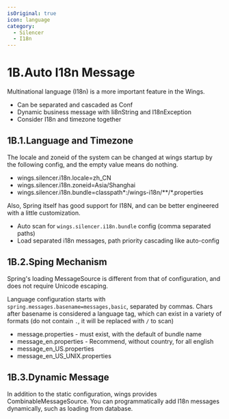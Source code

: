 ```yaml
---
isOriginal: true
icon: language
category:
  - Silencer
  - I18n
---
```


# 1B.Auto I18n Message

Multinational language (I18n) is a more important feature in the Wings.

* Can be separated and cascaded as Conf
* Dynamic business message with Ii8nString and I18nException
* Consider I18n and timezone together

## 1B.1.Language and Timezone

The locale and zoneid of the system can be changed at wings startup by the following config,
and the empty value means do nothing.

* wings.silencer.i18n.locale=zh_CN
* wings.silencer.i18n.zoneid=Asia/Shanghai
* wings.silencer.i18n.bundle=classpath*:/wings-i18n/**/*.properties

Also, Spring itself has good support for I18N, and can be better engineered with a little customization.

* Auto scan for `wings.silencer.i18n.bundle` config (comma separated paths)
* Load separated i18n messages, path priority cascading like auto-config

## 1B.2.Sping Mechanism

Spring's loading MessageSource is different from that of configuration, and does not require Unicode escaping.

Language configuration starts with `spring.messages.basename=messages,basic`, separated by commas.
Chars after basename is considered a language tag, which can exist in a variety of formats
(do not contain `.`, it will be replaced with `/` to scan)

* message.properties - must exist, with the default of bundle name
* message_en.properties - Recommend, without country, for all english
* message_en_US.properties
* message_en_US_UNIX.properties

## 1B.3.Dynamic Message

In addition to the static configuration, wings provides CombinableMessageSource.
You can programmatically add I18n messages dynamically, such as loading from database.
